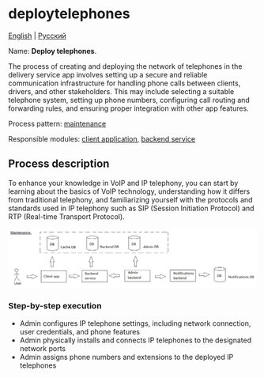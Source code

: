 # deploytelephones

[English](deploytelephones.md) | [Русский](deploytelephones.ru.md)

Name: **Deploy telephones**.

The process of creating and deploying the network of telephones in the delivery service app involves setting up a secure and reliable communication infrastructure for handling phone calls between clients, drivers, and other stakeholders. 
This may include selecting a suitable telephone system, setting up phone numbers, configuring call routing and forwarding rules, and ensuring proper integration with other app features.

Process pattern: [maintenance](../../processpatterns/maintenance.md)

Responsible modules: [client application](../../frontend/adminclient.md), [backend service](../../backend/adminbackend.md)

## Process description

To enhance your knowledge in VoIP and IP telephony, you can start by learning about the basics of VoIP technology, understanding how it differs from traditional telephony, and familiarizing yourself with the protocols and standards used in IP telephony such as SIP (Session Initiation Protocol) and RTP (Real-time Transport Protocol).

![maintenance_overall](../../img/maintenance_overall.png)

### Step-by-step execution

- Admin configures IP telephone settings, including network connection, user credentials, and phone features
- Admin physically installs and connects IP telephones to the designated network ports
- Admin assigns phone numbers and extensions to the deployed IP telephones
